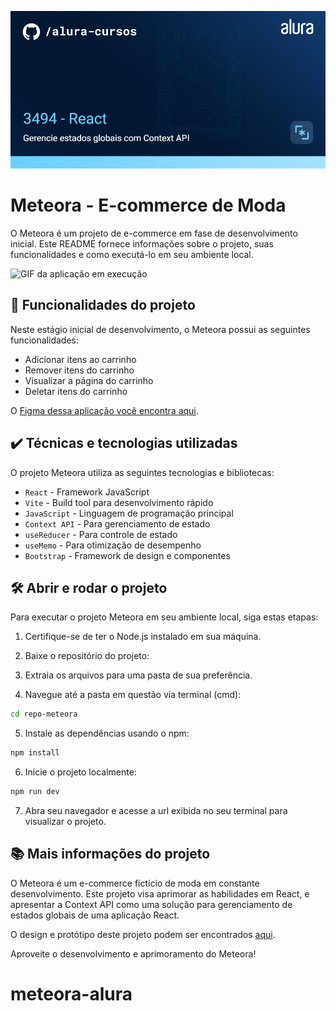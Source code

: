 ![Meteora](thumbnail.png)

# Meteora - E-commerce de Moda

O Meteora é um projeto de e-commerce em fase de desenvolvimento inicial. Este README fornece informações sobre o projeto, suas funcionalidades e como executá-lo em seu ambiente local.

![GIF da aplicação em execução](meteora-app.gif)

## 🔨 Funcionalidades do projeto

Neste estágio inicial de desenvolvimento, o Meteora possui as seguintes funcionalidades:

- Adicionar itens ao carrinho
- Remover itens do carrinho
- Visualizar a página do carrinho
- Deletar itens do carrinho

O [Figma dessa aplicação você encontra aqui](https://www.figma.com/file/R5ATrWK1nC44Eyeo6XZXlr/Meteora---Context-API?node-id=2386%3A2430&mode=dev).

## ✔️ Técnicas e tecnologias utilizadas

O projeto Meteora utiliza as seguintes tecnologias e bibliotecas:

- `React` - Framework JavaScript
- `Vite` - Build tool para desenvolvimento rápido
- `JavaScript` - Linguagem de programação principal
- `Context API` - Para gerenciamento de estado
- `useReducer` - Para controle de estado
- `useMemo` - Para otimização de desempenho
- `Bootstrap` - Framework de design e componentes

## 🛠️ Abrir e rodar o projeto

Para executar o projeto Meteora em seu ambiente local, siga estas etapas:

1. Certifique-se de ter o Node.js instalado em sua máquina.

2. Baixe o repositório do projeto:

3. Extraia os arquivos para uma pasta de sua preferência.

4. Navegue até a pasta em questão via terminal (cmd):

```bash
cd repo-meteora
```

5. Instale as dependências usando o npm:

```bash
npm install
```

6. Inicie o projeto localmente:

```bash
npm run dev
```

7. Abra seu navegador e acesse a url exibida no seu terminal para visualizar o projeto.

## 📚 Mais informações do projeto

O Meteora é um e-commerce fictício de moda em constante desenvolvimento. Este projeto visa aprimorar as habilidades em React, e apresentar a Context API como uma solução para gerenciamento de estados globais de uma aplicação React.

O design e protótipo deste projeto podem ser encontrados [aqui](https://www.figma.com/file/R5ATrWK1nC44Eyeo6XZXlr/Meteora---Context-API?node-id=2386%3A2430&mode=dev).

Aproveite o desenvolvimento e aprimoramento do Meteora!
# meteora-alura
